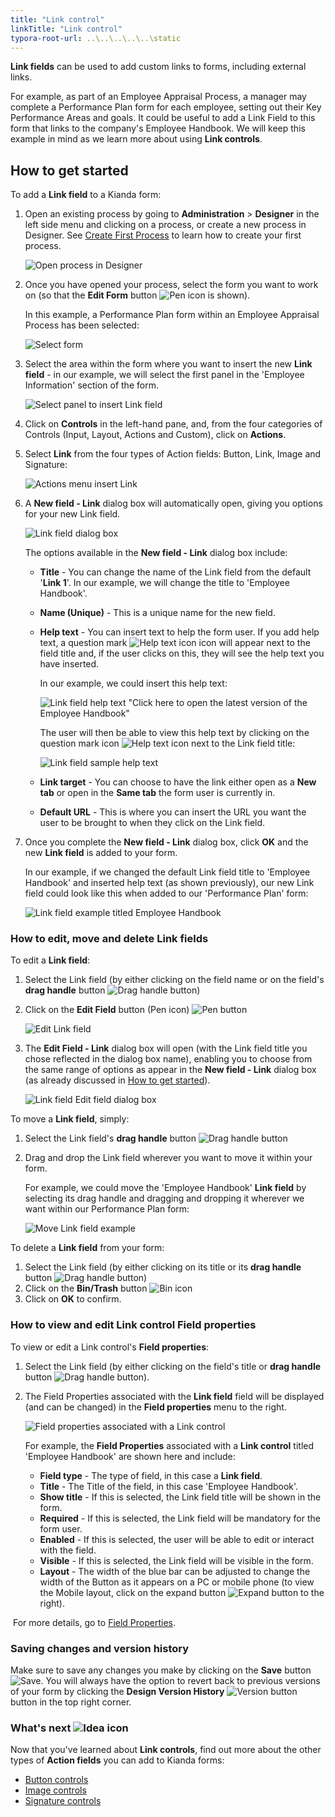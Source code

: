 ```yaml
---
title: "Link control"
linkTitle: "Link control"
typora-root-url: ..\..\..\..\..\static
---
```


**Link fields** can be used to add custom links to forms, including external links. 

For example, as part of an Employee Appraisal Process, a manager may complete a Performance Plan form for each employee, setting out their Key Performance Areas and goals. It could be useful to add a Link Field to this form that links to the company's Employee Handbook. We will keep this example in mind as we learn more about using **Link controls**.



## How to get started ##

To add a **Link field** to a Kianda form:

1. Open an existing process by going to **Administration** > **Designer** in the left side menu and clicking on a process, or create a new process in Designer. See [Create First Process](/docs/getting-started/create-first-process/) to learn how to create your first process.

   ![Open process in Designer](/images/designer-open-process.jpg)

2. Once you have opened your process, select the form you want to work on (so that the **Edit Form** button ![Pen icon](/images/penicon.png) is shown). 

   In this example, a Performance Plan form within an Employee Appraisal Process has been selected:

   ![Select form](/images/link-form-selected.jpg)

3. Select the area within the form where you want to insert the new **Link field** - in our example, we will select the first panel in the 'Employee Information' section of the form. 

   ![Select panel to insert Link field](/images/link-select-area.jpg)

4. Click on **Controls** in the left-hand pane, and, from the four categories of Controls (Input, Layout, Actions and Custom), click on **Actions**.

5. Select **Link** from the four types of Action fields: Button, Link, Image and Signature:

   ![Actions menu insert Link](/images/link-insert.jpg)

6. A **New field - Link** dialog box will automatically open, giving you options for your new Link field.

   ![Link field dialog box](/images/link-dialog.jpg)

   The options available in the **New field - Link** dialog box include:

   - **Title** - You can change the name of the Link field from the default '**Link 1**'. In our example, we will change the title to 'Employee Handbook'.

   - **Name (Unique)** - This is a unique name for the new field.

   - **Help text** - You can insert text to help the form user. If you add help text, a question mark ![Help text icon](/images/help-icon.jpg) icon will appear next to the field title and, if the user clicks on this, they will see the help text you have inserted.

     In our example, we could insert this help text:

     ![Link field help text "Click here to open the latest version of the Employee Handbook"](/images/link-help-text.jpg)

     The user will then be able to view this help text by clicking on the question mark icon ![Help text icon](/images/help-icon.jpg) next to the Link field title:

     ![Link field sample help text](/images/link-help-text-example.jpg)

   - **Link target** - You can choose to have the link either open as a **New tab** or open in the **Same tab** the form user is currently in.

   - **Default URL** - This is where you can insert the URL you want the user to be brought to when they click on the Link field.

7. Once you complete the **New field - Link** dialog box, click **OK** and the new **Link field** is added to your form. 

   In our example, if we changed the default Link field title to 'Employee Handbook'  and inserted help text (as shown previously), our new Link field could look like this when added to our 'Performance Plan' form:

   ![Link field example titled Employee Handbook](/images/link-example.jpg)

  

### How to edit, move and delete Link fields ###

To edit a **Link field**:

1. Select the Link field (by either clicking on the field name or on the field's **drag handle** button ![Drag handle button](/images/draghandlewhite-frame.png))

2. Click on the **Edit Field** button (Pen icon) ![Pen button](/images/penicon.png)

   ![Edit Link field](/images/link-edit.jpg)

3. The **Edit Field - Link** dialog box will open (with the Link field title you chose reflected in the dialog box name), enabling you to choose from the same range of options as appear in the **New field - Link** dialog box (as already discussed in [How to get started](/docs/platform/controls/actions/link#how-to-get-started)).

   ![Link field Edit field dialog box](/images/link-edit-dialog.jpg)

   

To move a **Link field**, simply:

1. Select the Link field's **drag handle** button ![Drag handle button](/images/draghandlewhite-frame.png) 

2. Drag and drop the Link field wherever you want to move it within your form.

   For example, we could move the 'Employee Handbook' **Link field** by selecting its drag handle and dragging and dropping it wherever we want within our Performance Plan form:

   ![Move Link field example](/images/link-move.jpg)

   

To delete a **Link field** from your form:

1. Select the Link field (by either clicking on its title or its **drag handle** button ![Drag handle button](/images/draghandlewhite-frame.png))
2. Click on the **Bin/Trash** button ![Bin icon](/images/binicon.png) 
3. Click on **OK** to confirm.



### How to view and edit Link control Field properties ###

To view or edit a Link control's **Field properties**:

1. Select the Link field (by either clicking on the field's title or **drag handle** button ![Drag handle button](/images/draghandlewhite-frame.png)).

2. The Field Properties associated with the **Link field** field will be displayed (and can be changed) in the **Field properties** menu to the right.

   ![Field properties associated with a Link control](/images/link-field-properties.jpg)

   For example, the **Field Properties** associated with a **Link control** titled 'Employee Handbook' are shown here and include:

   - **Field type** - The type of field, in this case a **Link field**.
   - **Title** - The Title of the field, in this case 'Employee Handbook'.
   - **Show title** - If this is selected, the Link field title will be shown in the form.
   - **Required** - If this is selected, the Link field will be mandatory for the form user.
   - **Enabled** - If this is selected, the user will be able to edit or interact with the field.
   - **Visible** - If this is selected, the Link field will be visible in the form.
   - **Layout** - The width of the blue bar can be adjusted to change the width of the Button as it appears on a PC or mobile phone (to view the Mobile layout, click on the expand button ![Expand button](/images/expand-icon.jpg) to the right).

​		For more details, go to [Field Properties](/docs/platform/controls/properties#field-properties).



### Saving changes and version history ###

Make sure to save any changes you make by clicking on the **Save** button ![Save](/images/saveprocess.png). You will always have the option to revert back to previous versions of your form by clicking the **Design Version History** ![Version button](/images/version8.png) button in the top right corner.



### What's next  ![Idea icon](/images/18.png) ###

Now that you've learned about **Link controls**, find out more about the other types of **Action fields** you can add to Kianda forms:

- [Button controls](/docs/platform/controls/actions/button/)
- [Image controls](/docs/platform/controls/actions/image/)
- [Signature controls](/docs/platform/controls/actions/signature/)
